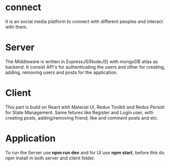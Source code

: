 # connect
It is an social media platform to connect with different peoples and interact with them.

# Server
The Middleware is written in ExpressJS(NodeJS) with mongoDB atlas as backend. It consist API's for authenticating the users and other for creating, 
adding, removing users and posts for the application.

# Client
This part is build on React with Material UI, Redux Toolkit and Redux Persist for State Management. Same fetures like Register and Login user, with
creating posts, adding/removing friend, like and comment posts and etc.

# Application 
To run the Server use **npm run dev** and for UI use **npm start**, before this do npm install in both server and client folder.
